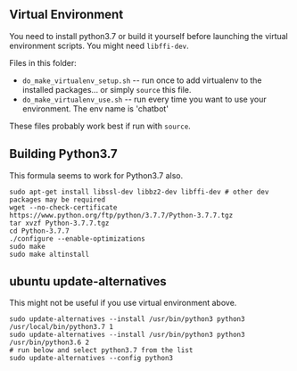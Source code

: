 ## Virtual Environment

You need to install python3.7 or build it yourself before launching the virtual environment scripts. You might need `libffi-dev`.

Files in this folder:
* `do_make_virtualenv_setup.sh` -- run once to add virtualenv to the installed packages... or simply `source` this file.
* `do_make_virtualenv_use.sh` -- run every time you want to use your environment. The env name is 'chatbot'

These files probably work best if run with `source`.

## Building Python3.7

This formula seems to work for Python3.7 also.

```
sudo apt-get install libssl-dev libbz2-dev libffi-dev # other dev packages may be required
wget --no-check-certificate  https://www.python.org/ftp/python/3.7.7/Python-3.7.7.tgz
tar xvzf Python-3.7.7.tgz 
cd Python-3.7.7
./configure --enable-optimizations
sudo make 
sudo make altinstall
```

## ubuntu update-alternatives
This might not be useful if you use virtual environment above.
```
sudo update-alternatives --install /usr/bin/python3 python3 /usr/local/bin/python3.7 1
sudo update-alternatives --install /usr/bin/python3 python3 /usr/bin/python3.6 2
# run below and select python3.7 from the list
sudo update-alternatives --config python3
```
